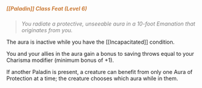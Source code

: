 ##### *<span style="color:rgb(203, 123, 55)">[[Paladin]] Class Feat (Level 6)</span>*

> *<span style="color:rgb(125, 125, 125)">You radiate a protective, unseeable aura in a 10-foot Emanation that originates from you.</span>* 

The aura is inactive while you have the [[Incapacitated]] condition.

You and your allies in the aura gain a bonus to saving throws equal to your Charisma modifier (minimum bonus of +1). 

If another Paladin is present, a creature can benefit from only one Aura of Protection at a time; the creature chooses which aura while in them.